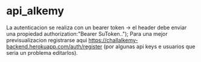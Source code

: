 # api_alkemy
La autenticacion se realiza con un bearer token -> el header debe enviar una propiedad authorization:"Bearer SuToken..");
Para una mejor previsualizacion registrarse aqui https://challalkemy-backend.herokuapp.com/auth/register (por algunas api keys e usuarios que seria un problema editarlos).
